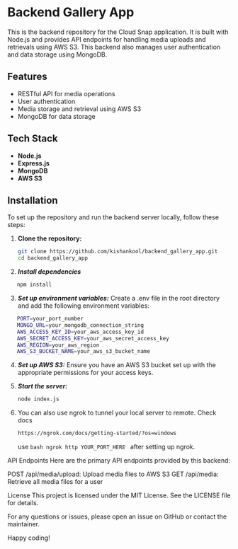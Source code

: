 # Backend Gallery App

This is the backend repository for the Cloud Snap application. It is built with Node.js and provides API endpoints for handling media uploads and retrievals using AWS S3. This backend also manages user authentication and data storage using MongoDB.

## Features

- RESTful API for media operations
- User authentication
- Media storage and retrieval using AWS S3
- MongoDB for data storage

## Tech Stack

- **Node.js**
- **Express.js**
- **MongoDB**
- **AWS S3**

## Installation

To set up the repository and run the backend server locally, follow these steps:

1. **Clone the repository:**

   ```bash
   git clone https://github.com/kishankool/backend_gallery_app.git
   cd backend_gallery_app

   ```

2. **_Install dependencies_**

```bash
   npm install

```

3. **_Set up environment variables:_**
   Create a .env file in the root directory and add the following environment variables:
```bash
   PORT=your_port_number
   MONGO_URL=your_mongodb_connection_string
   AWS_ACCESS_KEY_ID=your_aws_access_key_id
   AWS_SECRET_ACCESS_KEY=your_aws_secret_access_key
   AWS_REGION=your_aws_region
   AWS_S3_BUCKET_NAME=your_aws_s3_bucket_name
```


4. **_Set up AWS S3:_**
   Ensure you have an AWS S3 bucket set up with the appropriate permissions for your access keys.

5. **_Start the server:_**
   ```bash
   node index.js
   ```
6. You can also use ngrok to tunnel your local server to remote. Check docs
   ```bash
   https://ngrok.com/docs/getting-started/?os=windows
   ```
   use ```bash ngrok http YOUR_PORT_HERE ``` after setting up ngrok.


API Endpoints
Here are the primary API endpoints provided by this backend:

POST /api/media/upload: Upload media files to AWS S3
GET /api/media: Retrieve all media files for a user

License
This project is licensed under the MIT License. See the LICENSE file for details.

For any questions or issues, please open an issue on GitHub or contact the maintainer.

Happy coding!
